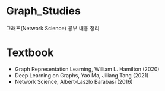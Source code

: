 # Graph_Studies
그래프(Network Science) 공부 내용 정리

# Textbook
* Graph Representation Learning, William L. Hamilton (2020)
* Deep Learning on Graphs, Yao Ma, Jiliang Tang (2021)
* Network Science, Albert-Laszlo Barabasi (2016)

